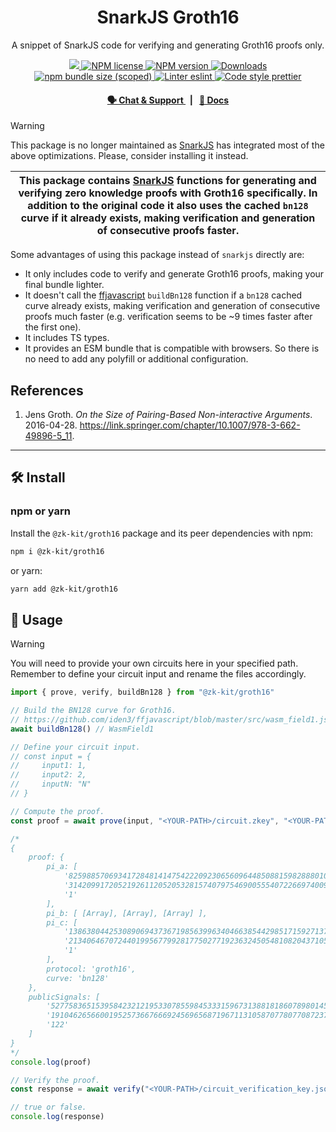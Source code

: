 <p align="center">
    <h1 align="center">
        SnarkJS Groth16
    </h1>
    <p align="center">A snippet of SnarkJS code for verifying and generating Groth16 proofs only.</p>
</p>

<p align="center">
    <a href="https://github.com/privacy-scaling-explorations/zk-kit">
        <img src="https://img.shields.io/badge/project-zk--kit-blue.svg?style=flat-square">
    </a>
    <a href="https://github.com/privacy-scaling-explorations/zk-kit/tree/main/packages/groth16/LICENSE">
        <img alt="NPM license" src="https://img.shields.io/npm/l/%40zk-kit%2Fgroth16?style=flat-square">
    </a>
    <a href="https://www.npmjs.com/package/@zk-kit/groth16">
        <img alt="NPM version" src="https://img.shields.io/npm/v/@zk-kit/groth16?style=flat-square" />
    </a>
    <a href="https://npmjs.org/package/@zk-kit/groth16">
        <img alt="Downloads" src="https://img.shields.io/npm/dm/@zk-kit/groth16.svg?style=flat-square" />
    </a>
    <a href="https://bundlephobia.com/package/@zk-kit/groth16">
        <img alt="npm bundle size (scoped)" src="https://img.shields.io/bundlephobia/minzip/@zk-kit/groth16" />
    </a>
    <a href="https://eslint.org/">
        <img alt="Linter eslint" src="https://img.shields.io/badge/linter-eslint-8080f2?style=flat-square&logo=eslint" />
    </a>
    <a href="https://prettier.io/">
        <img alt="Code style prettier" src="https://img.shields.io/badge/code%20style-prettier-f8bc45?style=flat-square&logo=prettier" />
    </a>
</p>

<div align="center">
    <h4>
        <a href="https://appliedzkp.org/discord">
            🗣️ Chat &amp; Support
        </a>
        <span>&nbsp;&nbsp;|&nbsp;&nbsp;</span>
        <a href="https://zkkit.pse.dev/modules/_zk_kit_groth16.html">
            📘 Docs
        </a>
    </h4>
</div>

> [!WARNING]  
> This package is no longer maintained as [SnarkJS](https://github.com/iden3/snarkjs) has integrated most of the above optimizations. Please, consider installing it instead.

| This package contains [SnarkJS](https://github.com/iden3/snarkjs) functions for generating and verifying zero knowledge proofs with Groth16 specifically. In addition to the original code it also uses the cached `bn128` curve if it already exists, making verification and generation of consecutive proofs faster. |
| ----------------------------------------------------------------------------------------------------------------------------------------------------------------------------------------------------------------------------------------------------------------------------------------------------------------------- |

Some advantages of using this package instead of `snarkjs` directly are:

-   It only includes code to verify and generate Groth16 proofs, making your final bundle lighter.
-   It doesn't call the [ffjavascript](https://github.com/iden3/ffjavascript) `buildBn128` function if a `bn128` cached curve already exists, making verification and generation of consecutive proofs much faster (e.g. verification seems to be ~9 times faster after the first one).
-   It includes TS types.
-   It provides an ESM bundle that is compatible with browsers. So there is no need to add any polyfill or additional configuration.

## References

1. Jens Groth. _On the Size of Pairing-Based Non-interactive Arguments_. 2016-04-28. https://link.springer.com/chapter/10.1007/978-3-662-49896-5_11.

---

## 🛠 Install

### npm or yarn

Install the `@zk-kit/groth16` package and its peer dependencies with npm:

```bash
npm i @zk-kit/groth16
```

or yarn:

```bash
yarn add @zk-kit/groth16
```

## 📜 Usage

> [!WARNING]  
> You will need to provide your own circuits here in your specified path. Remember to define your circuit input and rename the files accordingly.

```typescript
import { prove, verify, buildBn128 } from "@zk-kit/groth16"

// Build the BN128 curve for Groth16.
// https://github.com/iden3/ffjavascript/blob/master/src/wasm_field1.js
await buildBn128() // WasmField1

// Define your circuit input.
// const input = {
//     input1: 1,
//     input2: 2,
//     inputN: "N"
// }

// Compute the proof.
const proof = await prove(input, "<YOUR-PATH>/circuit.zkey", "<YOUR-PATH>/circuit.wasm")

/*
{
    proof: {
        pi_a: [
            '8259885706934172848141475422209230656096448508815982888010519325096632035723',
            '3142099172052192611205205328157407975469005554072266974009053708782134081166',
            '1'
        ],
        pi_b: [ [Array], [Array], [Array] ],
        pi_c: [
            '13863804425308906943736719856399634046638544298517159271373916818387594277305',
            '21340646707244019956779928177502771923632450548108204371058275686712196195969',
            '1'
        ],
        protocol: 'groth16',
        curve: 'bn128'
    },
    publicSignals: [
        '527758365153958423212195330785598453331596731388181860789801455413116800554',
        '19104626566001952573667666924569656871967113105870778077087237826253896482830',
        '122'
    ]
}
*/
console.log(proof)

// Verify the proof.
const response = await verify("<YOUR-PATH>/circuit_verification_key.json", proof)

// true or false.
console.log(response)
```
